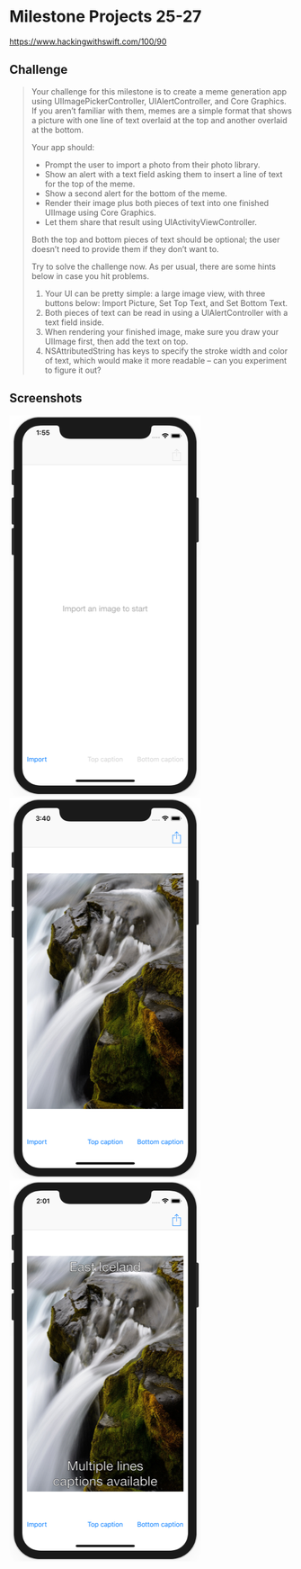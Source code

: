 # Milestone Projects 25-27

https://www.hackingwithswift.com/100/90

## Challenge

>Your challenge for this milestone is to create a meme generation app using UIImagePickerController, UIAlertController, and Core Graphics. If you aren’t familiar with them, memes are a simple format that shows a picture with one line of text overlaid at the top and another overlaid at the bottom.
>
>Your app should:
>
>- Prompt the user to import a photo from their photo library.
>- Show an alert with a text field asking them to insert a line of text for the top of the meme.
>- Show a second alert for the bottom of the meme.
>- Render their image plus both pieces of text into one finished UIImage using Core Graphics.
>- Let them share that result using UIActivityViewController.
>
>Both the top and bottom pieces of text should be optional; the user doesn’t need to provide them if they don’t want to.
>
>Try to solve the challenge now. As per usual, there are some hints below in case you hit problems.
>
>1. Your UI can be pretty simple: a large image view, with three buttons below: Import Picture, Set Top Text, and Set Bottom Text.
>2. Both pieces of text can be read in using a UIAlertController with a text field inside.
>3. When rendering your finished image, make sure you draw your UIImage first, then add the text on top.
>4. NSAttributedString has keys to specify the stroke width and color of text, which would make it more readable – can you experiment to figure it out?

## Screenshots

![screenshot1](screenshots/screen01.png)
![screenshot2](screenshots/screen02.png)
![screenshot3](screenshots/screen03.png)
